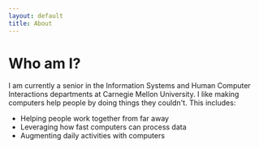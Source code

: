 ```yaml
---
layout: default
title: About 
---
```


Who am I?
=========

I am currently a senior in the Information Systems and Human Computer Interactions departments at Carnegie Mellon University. I like making computers help people by doing things they couldn't. This includes:

- Helping people work together from far away
- Leveraging how fast computers can process data
- Augmenting daily activities with computers

